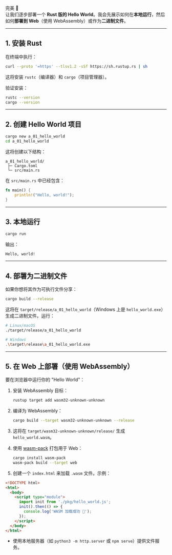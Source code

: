 完美 🚀  
让我们逐步部署一个 **Rust 版的 Hello World**。我会先展示如何在**本地运行**，然后如何**部署到 Web**（使用 WebAssembly）或作为**二进制文件**。

---

## 1. 安装 Rust

在终端中执行：

```bash
curl --proto '=https' --tlsv1.2 -sSf https://sh.rustup.rs | sh
```

这将安装 `rustc`（编译器）和 `cargo`（项目管理器）。

验证安装：

```bash
rustc --version
cargo --version
```

---

## 2. 创建 Hello World 项目

```bash
cargo new a_01_hello_world
cd a_01_hello_world
```

这将创建以下结构：

```
a_01_hello_world/
 ├─ Cargo.toml
 └─ src/main.rs
```

在 `src/main.rs` 中已经包含：

```rust
fn main() {
    println!("Hello, world!");
}
```

---

## 3. 本地运行

```bash
cargo run
```

输出：

```
Hello, world!
```

---

## 4. 部署为二进制文件

如果你想将其作为可执行文件分享：

```bash
cargo build --release
```

这将在 `target/release/a_01_hello_world`（Windows 上是 `hello_world.exe`）生成二进制文件。运行：

```bash
# Linux/macOS
./target/release/a_01_hello_world

# Windows
.\target\release\a_01_hello_world.exe
```

---

## 5. 在 Web 上部署（使用 WebAssembly）

要在浏览器中运行你的 "Hello World"：

1. 安装 WebAssembly 目标：

   ```bash
   rustup target add wasm32-unknown-unknown
   ```

2. 编译为 WebAssembly：

   ```bash
   cargo build --target wasm32-unknown-unknown --release
   ```

3. 这将在 `target/wasm32-unknown-unknown/release/` 生成 `hello_world.wasm`。

4. 使用 [wasm-pack](https://rustwasm.github.io/wasm-pack/) 打包用于 Web：

   ```bash
   cargo install wasm-pack
   wasm-pack build --target web
   ```

5. 创建一个 `index.html` 来加载 `.wasm` 文件。示例：

```html
<!DOCTYPE html>
<html>
  <body>
    <script type="module">
      import init from './pkg/hello_world.js';
      init().then(() => {
        console.log('WASM 加载成功 🚀');
      });
    </script>
  </body>
</html>
```

- 使用本地服务器（如 `python3 -m http.server` 或 `npm serve`）提供文件服务。
